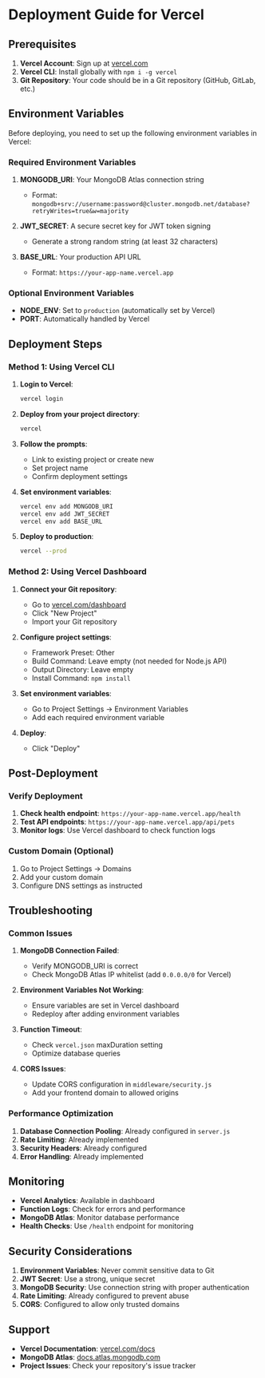 # Deployment Guide for Vercel

## Prerequisites

1. **Vercel Account**: Sign up at [vercel.com](https://vercel.com)
2. **Vercel CLI**: Install globally with `npm i -g vercel`
3. **Git Repository**: Your code should be in a Git repository (GitHub, GitLab, etc.)

## Environment Variables

Before deploying, you need to set up the following environment variables in Vercel:

### Required Environment Variables

1. **MONGODB_URI**: Your MongoDB Atlas connection string
   - Format: `mongodb+srv://username:password@cluster.mongodb.net/database?retryWrites=true&w=majority`

2. **JWT_SECRET**: A secure secret key for JWT token signing
   - Generate a strong random string (at least 32 characters)

3. **BASE_URL**: Your production API URL
   - Format: `https://your-app-name.vercel.app`

### Optional Environment Variables

- **NODE_ENV**: Set to `production` (automatically set by Vercel)
- **PORT**: Automatically handled by Vercel

## Deployment Steps

### Method 1: Using Vercel CLI

1. **Login to Vercel**:
   ```bash
   vercel login
   ```

2. **Deploy from your project directory**:
   ```bash
   vercel
   ```

3. **Follow the prompts**:
   - Link to existing project or create new
   - Set project name
   - Confirm deployment settings

4. **Set environment variables**:
   ```bash
   vercel env add MONGODB_URI
   vercel env add JWT_SECRET
   vercel env add BASE_URL
   ```

5. **Deploy to production**:
   ```bash
   vercel --prod
   ```

### Method 2: Using Vercel Dashboard

1. **Connect your Git repository**:
   - Go to [vercel.com/dashboard](https://vercel.com/dashboard)
   - Click "New Project"
   - Import your Git repository

2. **Configure project settings**:
   - Framework Preset: Other
   - Build Command: Leave empty (not needed for Node.js API)
   - Output Directory: Leave empty
   - Install Command: `npm install`

3. **Set environment variables**:
   - Go to Project Settings → Environment Variables
   - Add each required environment variable

4. **Deploy**:
   - Click "Deploy"

## Post-Deployment

### Verify Deployment

1. **Check health endpoint**: `https://your-app-name.vercel.app/health`
2. **Test API endpoints**: `https://your-app-name.vercel.app/api/pets`
3. **Monitor logs**: Use Vercel dashboard to check function logs

### Custom Domain (Optional)

1. Go to Project Settings → Domains
2. Add your custom domain
3. Configure DNS settings as instructed

## Troubleshooting

### Common Issues

1. **MongoDB Connection Failed**:
   - Verify MONGODB_URI is correct
   - Check MongoDB Atlas IP whitelist (add `0.0.0.0/0` for Vercel)

2. **Environment Variables Not Working**:
   - Ensure variables are set in Vercel dashboard
   - Redeploy after adding environment variables

3. **Function Timeout**:
   - Check `vercel.json` maxDuration setting
   - Optimize database queries

4. **CORS Issues**:
   - Update CORS configuration in `middleware/security.js`
   - Add your frontend domain to allowed origins

### Performance Optimization

1. **Database Connection Pooling**: Already configured in `server.js`
2. **Rate Limiting**: Already implemented
3. **Security Headers**: Already configured
4. **Error Handling**: Already implemented

## Monitoring

- **Vercel Analytics**: Available in dashboard
- **Function Logs**: Check for errors and performance
- **MongoDB Atlas**: Monitor database performance
- **Health Checks**: Use `/health` endpoint for monitoring

## Security Considerations

1. **Environment Variables**: Never commit sensitive data to Git
2. **JWT Secret**: Use a strong, unique secret
3. **MongoDB Security**: Use connection string with proper authentication
4. **Rate Limiting**: Already configured to prevent abuse
5. **CORS**: Configured to allow only trusted domains

## Support

- **Vercel Documentation**: [vercel.com/docs](https://vercel.com/docs)
- **MongoDB Atlas**: [docs.atlas.mongodb.com](https://docs.atlas.mongodb.com)
- **Project Issues**: Check your repository's issue tracker 